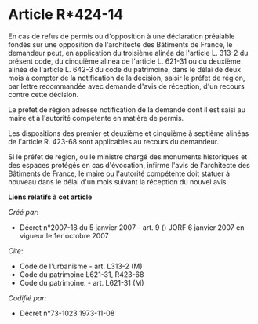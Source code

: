 # Article R*424-14

En cas de refus de permis ou d'opposition à une déclaration préalable fondés sur une opposition de l'architecte des Bâtiments
de France, le demandeur peut, en application du troisième alinéa de l'article L. 313-2 du présent code, du cinquième alinéa
de l'article L. 621-31 ou du deuxième alinéa de l'article L. 642-3 du code du patrimoine, dans le délai de deux mois à
compter de la notification de la décision, saisir le préfet de région, par lettre recommandée avec demande d'avis de
réception, d'un recours contre cette décision.

Le préfet de région adresse notification de la demande dont il est saisi au maire et à l'autorité compétente en matière de
permis.

Les dispositions des premier et deuxième et cinquième à septième alinéas de l'article R. 423-68 sont applicables au recours
du demandeur.

Si le préfet de région, ou le ministre chargé des monuments historiques et des espaces protégés en cas d'évocation, infirme
l'avis de l'architecte des Bâtiments de France, le maire ou l'autorité compétente doit statuer à nouveau dans le délai d'un
mois suivant la réception du nouvel avis.

**Liens relatifs à cet article**

_Créé par_:

  - Décret n°2007-18 du 5 janvier 2007 - art. 9 () JORF 6 janvier 2007 en vigueur le 1er octobre 2007

_Cite_:

  - Code de l'urbanisme - art. L313-2 (M)
  - Code du patrimoine L621-31, R423-68
  - Code du patrimoine. - art. L621-31 (M)

_Codifié par_:

  - Décret n°73-1023 1973-11-08
